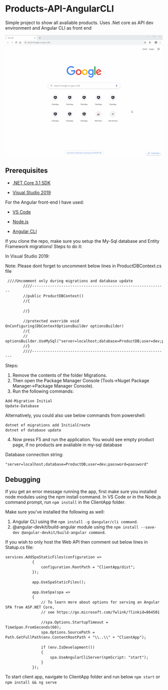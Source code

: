# Products-API-AngularCLI
Simple project to show all avaliable products. Uses .Net core as API dev environment and Angular CLI as front end

![Simple Products Demo](ProductAppAnim.gif)

## Prerequisites

* [.NET Core 3.1 SDK](https://dotnet.microsoft.com/download)

* [Visual Studio 2019](https://visualstudio.microsoft.com/vs/)

For the Angular front-end I have used:

* [VS Code](https://code.visualstudio.com/)

* [Node.js](https://nodejs.org/en/)

* [Angular CLI](https://cli.angular.io/)

If you clone the repo, make sure you setup the My-Sql database and Entity Framework migrations!
Steps to do it:

In Visual Studio 2019:

Note: Please dont forget to uncomment below lines in ProductDBContext.cs file

```
 ////Uncomment only during migrations and database update
        ////------------------------------------------------------------
        //public ProductDBContext()
        //{

        //}

        //protected override void OnConfiguring(DbContextOptionsBuilder optionsBuilder)
        //{
        //    optionsBuilder.UseMySql("server=localhost;database=ProductDB;user=dev;password=password");
        //}
        ////-------------------------------------------------------------
```

Steps:

1. Remove the contents of the folder Migrations.
2. Then open the Package Manager Console (Tools->Nuget Package Manager->Package Manager Console).
3. Run the following commands:

```
Add-Migration Initial
Update-Database
```
Alternatively, you could also use below commands from powershell:

```
dotnet ef migrations add InitialCreate
dotnet ef database update
```

4. Now press F5 and run the application. You would see empty product page, if no products are avaliable in my-sql database

Database connection string:
```
"server=localhost;database=ProductDB;user=dev;password=password"
```

## Debugging
If you get an error message running the app, first make sure you installed node modules using the npm install command.
In VS Code or in the Node.js command prompt, run `npm install` in the ClientApp folder.

Make sure you've installed the following as well:
1. Angular CLI using the `npm install -g @angular/cli command`.
2. @angular-devkit/build-angular module using the `npm install --save-dev @angular-devkit/build-angular command`.

If you wish to only host the Web API then comment out below lines in Statup.cs file:
```
services.AddSpaStaticFiles(configuration =>
            {
                configuration.RootPath = "ClientApp/dist";
            });
            
            app.UseSpaStaticFiles();

            app.UseSpa(spa =>
            {
                // To learn more about options for serving an Angular SPA from ASP.NET Core,
                // see https://go.microsoft.com/fwlink/?linkid=864501

                //spa.Options.StartupTimeout = TimeSpan.FromSeconds(60);
                spa.Options.SourcePath = Path.GetFullPath(env.ContentRootPath + "\\..\\" + "ClientApp");

                if (env.IsDevelopment())
                {
                    spa.UseAngularCliServer(npmScript: "start");
                }
            });
```
To start client app, navigate to ClientApp folder and run below `npm start` or `npm install && ng serve`
